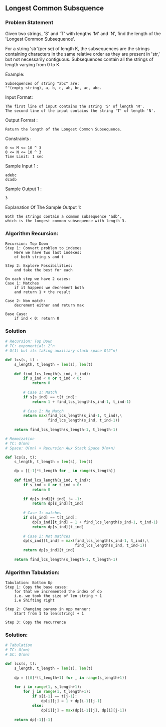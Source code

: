 ## Longest Common Subsquence

### Problem Statement

Given two strings, 'S' and 'T' with lengths 'M' and 'N', find the length of the 'Longest Common Subsequence'.

For a string 'str'(per se) of length K, the subsequences are the strings containing characters in the same relative order as they are present in 'str,' but not necessarily contiguous. Subsequences contain all the strings of length varying from 0 to K.

Example:
```
Subsequences of string "abc" are:
""(empty string), a, b, c, ab, bc, ac, abc.
```

Input Format:
```
The first line of input contains the string 'S' of length 'M'.
The second line of the input contains the string 'T' of length 'N'.
```

Output Format :
```
Return the length of the Longest Common Subsequence.
```

Constraints :
```
0 <= M <= 10 ^ 3
0 <= N <= 10 ^ 3
Time Limit: 1 sec
```

Sample Input 1 :
```
adebc
dcadb
```

Sample Output 1 :
```
3
```

Explanation Of The Sample Output 1:
```
Both the strings contain a common subsequence 'adb',
which is the longest common subsequence with length 3.
```

### Algorithm Recursion:

```
Recursion: Top Down
Step 1: Convert problem to indexes
    Here we have two last indexes:
    of both string s and t

Step 2: Explore Possibilities:
    and take the best for each

On each step we have 2 cases:
Case 1: Matches
    if it happens we decrement both
    and return 1 + the result

Case 2: Non match:
    decrement either and return max

Base Case:
    if ind < 0: return 0
```

### Solution

```python
# Recursion: Top Down
# TC: exponential: 2^n
# O(1) but its taking auxiliary stack space O(2^n)

def lcs(s, t) :
    s_length, t_length = len(s), len(t)
    
    def find_lcs_length(s_ind, t_ind):
        if s_ind < 0 or t_ind < 0:
            return 0
        
        # Case 1: Match
        if s[s_ind] == t[t_ind]:
            return 1 + find_lcs_length(s_ind-1, t_ind-1)
        
        # Case 2: No Match
        return max(find_lcs_length(s_ind-1, t_ind),\
                   find_lcs_length(s_ind, t_ind-1))
    
    return find_lcs_length(s_length-1, t_length-1)
```

```python
# Memoization
# TC: O(mn)
# Space: O(mn) + Recursion Aux Stack Space O(m+n)

def lcs(s, t):
    s_length, t_length = len(s), len(t)

    dp = [[-1]*t_length for _ in range(s_length)]
    
    def find_lcs_length(s_ind, t_ind):
        if s_ind < 0 or t_ind < 0:
            return 0
        
        if dp[s_ind][t_ind] != -1:
            return dp[s_ind][t_ind]
        
        # Case 1: matches
        if s[s_ind] == t[t_ind]:
            dp[s_ind][t_ind] = 1 + find_lcs_length(s_ind-1, t_ind-1)
            return dp[s_ind][t_ind]
        
        # Case 2: Not mathces
        dp[s_ind][t_ind] = max(find_lcs_length(s_ind-1, t_ind),\
                               find_lcs_length(s_ind, t_ind-1))
        return dp[s_ind][t_ind]
    
    return find_lcs_length(s_length-1, t_length-1)
```

### Algorithm Tabulation:
```
Tabulation: Bottom Up
Step 1: Copy the base cases:
    for that we incremented the index of dp
    i.e. we took the size of len string + 1
    i.e Shifting right

Step 2: Changing params in opp manner:
    Start from 1 to len(string) + 1

Step 3: Copy the recurrence
```

### Solution:

```python
# Tabulation
# TC: O(mn)
# SC: O(mn)

def lcs(s, t):
    s_length, t_length = len(s), len(t)
    
    dp = [[0]*(t_length+1) for _ in range(s_length+1)]
    
    for i in range(1, s_length+1):
        for j in range(1, t_length+1):
            if s[i-1] == t[j-1]:
                dp[i][j] = 1 + dp[i-1][j-1]
            else:
                dp[i][j] = max(dp[i-1][j], dp[i][j-1])
    
    return dp[-1][-1]
```